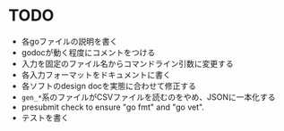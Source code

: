 # TODO

- 各goファイルの説明を書く
- godocが動く程度にコメントをつける
- 入力を固定のファイル名からコマンドライン引数に変更する
- 各入力フォーマットをドキュメントに書く
- 各ソフトのdesign docを実態に合わせて修正する
- `gen_*`系のファイルがCSVファイルを読むのをやめ、JSONに一本化する
- presubmit check to ensure "go fmt" and "go vet".
- テストを書く
